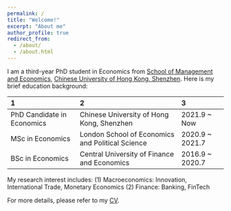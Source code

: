 ```yaml
---
permalink: /
title: "Welcome!"
excerpt: "About me"
author_profile: true
redirect_from: 
  - /about/
  - /about.html
---
```


I am a third-year PhD student in Economics from [School of Management and Economics](https://sme.cuhk.edu.cn/), [Chinese University of Hong Kong, Shenzhen](https://www.cuhk.edu.cn/zh-hans). Here is my brief education background:

| 1  | 2 | 3 |
| :---- | :---- | :---- |
| PhD Candidate in Economics | Chinese University of Hong Kong, Shenzhen | 2021.9 ~ Now |
| MSc in Economics | London School of Economics and Political Science | 2020.9 ~ 2021.7 |
| BSc in Economics | Central University of Finance and Economics | 2016.9 ~ 2020.7 |

My research interest includes:
(1) Macroeconomics: Innovation, International Trade, Monetary Economics
(2) Finance: Banking, FinTech

For more details, please refer to my [CV](../assets/Curriculum_Vitae.pdf).
